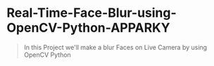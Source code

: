 # Real-Time-Face-Blur-using-OpenCV-Python-APPARKY

> In this Project we'll make a blur Faces on Live Camera by using OpenCV Python
> 
>










